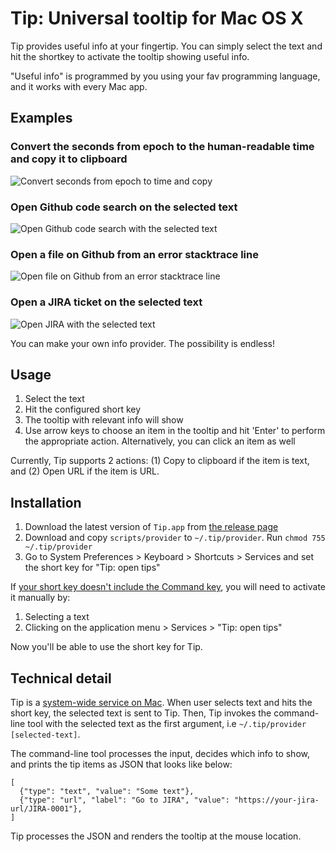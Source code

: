 Tip: Universal tooltip for Mac OS X
===================================================

Tip provides useful info at your fingertip. You can simply select the text and hit the shortkey to activate the tooltip showing useful info.

"Useful info" is programmed by you using your fav programming language, and it works with every Mac app.

Examples
---------

### Convert the seconds from epoch to the human-readable time and copy it to clipboard

![Convert seconds from epoch to time and copy](https://media.giphy.com/media/f952ZuRG9kqCoxGt8v/giphy.gif)

### Open Github code search on the selected text

![Open Github code search with the selected text](https://media.giphy.com/media/cjif6axsDr7tEaP0EF/giphy.gif)

### Open a file on Github from an error stacktrace line

![Open file on Github from an error stacktrace line](https://media.giphy.com/media/JSYWptFElQmDJOXzXO/giphy.gif)

### Open a JIRA ticket on the selected text

![Open JIRA with the selected text](https://media.giphy.com/media/H48pYa5PddvEY9MGP6/giphy.gif)

You can make your own info provider. The possibility is endless!

Usage
------

1. Select the text
2. Hit the configured short key
3. The tooltip with relevant info will show
4. Use arrow keys to choose an item in the tooltip and hit 'Enter' to perform the appropriate action. Alternatively, you can click an item as well

Currently, Tip supports 2 actions: (1) Copy to clipboard if the item is text, and (2) Open URL if the item is URL.


Installation
-------------

1. Download the latest version of `Tip.app` from [the release page](https://github.com/tanin47/tip/releases)
2. Download and copy `scripts/provider` to `~/.tip/provider`. Run `chmod 755 ~/.tip/provider`
3. Go to System Preferences > Keyboard > Shortcuts > Services and set the short key for "Tip: open tips"

If [your short key doesn't include the Command key](https://apple.stackexchange.com/questions/260683/keyboard-shortcut-for-service-only-works-after-i-manually-run-the-service), you will need to activate it manually by:

1. Selecting a text
2. Clicking on the application menu > Services > "Tip: open tips"

Now you'll be able to use the short key for Tip.


Technical detail
-----------------

Tip is a [system-wide service on Mac](https://developer.apple.com/design/human-interface-guidelines/macos/extensions/services/). When user selects text and hits the short key, the selected text is sent to Tip. Then, Tip invokes the command-line tool with the selected text as the first argument, i.e `~/.tip/provider [selected-text]`.

The command-line tool processes the input, decides which info to show, and prints the tip items as JSON that looks like below:

```
[
  {"type": "text", "value": "Some text"},
  {"type": "url", "label": "Go to JIRA", "value": "https://your-jira-url/JIRA-0001"},
]
```

Tip processes the JSON and renders the tooltip at the mouse location.

